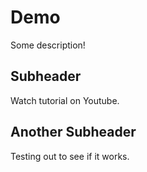 # Demo

Some description!

## Subheader

Watch tutorial on Youtube.

## Another Subheader

Testing out to see if it works.
